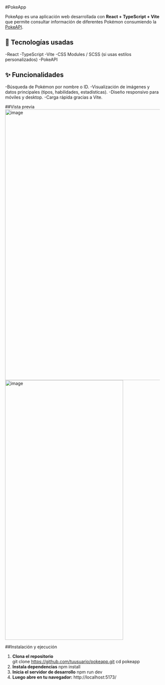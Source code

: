 #PokeApp

PokeApp es una aplicación web desarrollada con **React + TypeScript + Vite** que permite consultar información de diferentes Pokémon consumiendo la [PokeAPI](https://pokeapi.co/).

## 🚀 Tecnologías usadas
-React
-TypeScript
-Vite
-CSS Modules / SCSS (si usas estilos personalizados)
-PokeAPI

## ✨ Funcionalidades
-Búsqueda de Pokémon por nombre o ID.
-Visualización de imágenes y datos principales (tipos, habilidades, estadísticas).
-Diseño responsivo para móviles y desktop.
-Carga rápida gracias a Vite.

##Vista previa
<img width="1889" height="883" alt="image" src="https://github.com/user-attachments/assets/a10c3ac2-8b97-4037-92ce-bec70f8b9af8" />
<img width="384" height="847" alt="image" src="https://github.com/user-attachments/assets/607f183f-9b18-429e-8de3-2966cb56ad01" />

 

##Instalación y ejecución

1. **Clona el repositorio**   
  git clone https://github.com/tuusuario/pokeapp.git
  cd pokeapp
3. **Instala dependencias**
  npm install
4. **Inicia el servidor de desarrollo**
  npm run dev
5. **Luego abre en tu navegador:**
  http://localhost:5173/


